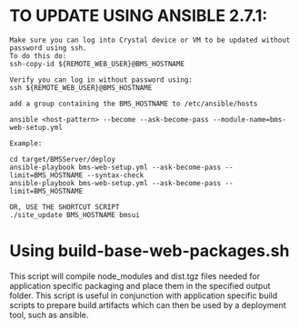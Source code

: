# TO UPDATE USING ANSIBLE 2.7.1:

    Make sure you can log into Crystal device or VM to be updated without password using ssh.
    To do this do:
    ssh-copy-id ${REMOTE_WEB_USER}@BMS_HOSTNAME

    Verify you can log in without password using:
    ssh ${REMOTE_WEB_USER}@BMS_HOSTNAME

    add a group containing the BMS_HOSTNAME to /etc/ansible/hosts

    ansible <host-pattern> --become --ask-become-pass --module-name=bms-web-setup.yml

    Example:

    cd target/BMSServer/deploy
    ansible-playbook bms-web-setup.yml --ask-become-pass --limit=BMS_HOSTNAME --syntax-check
    ansible-playbook bms-web-setup.yml --ask-become-pass --limit=BMS_HOSTNAME

    OR, USE THE SHORTCUT SCRIPT
    ./site_update BMS_HOSTNAME bmsui

# Using build-base-web-packages.sh

This script will compile node_modules and dist.tgz files needed for application specific packaging and place them in the specified output folder. This script is useful in
conjunction with application specific build scripts to prepare build artifacts which can then be used by a deployment tool, such as ansible.

